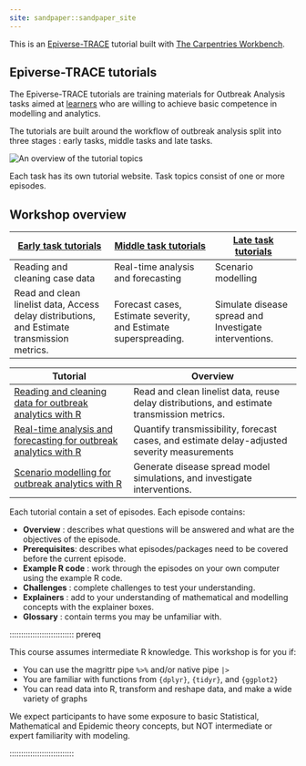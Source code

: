 ```yaml
---
site: sandpaper::sandpaper_site
---
```


This is an [Epiverse-TRACE][epiversetrace] tutorial built with [The Carpentries Workbench][workbench]. 

[epiversetrace]: https://epiverse-trace.github.io/
[workbench]: https://carpentries.github.io/workbench/

## Epiverse-TRACE tutorials

The Epiverse-TRACE tutorials are training materials for Outbreak Analysis tasks aimed at [learners](../profiles.md) who are willing to achieve basic competence in modelling and analytics.

The tutorials are built around the workflow of outbreak analysis split into three stages : early tasks, middle tasks and late tasks.

![An overview of the tutorial topics](https://epiverse-trace.github.io/task_pipeline-minimal.svg)

Each task has its own tutorial website. Task topics consist of one or more episodes.

## Workshop overview

| [Early task tutorials](https://epiverse-trace.github.io/tutorials-early/) | [Middle task tutorials](https://epiverse-trace.github.io/tutorials-middle) | [Late task tutorials](https://epiverse-trace.github.io/tutorials-late/) |
|---|---|---|
| Reading and cleaning case data | Real-time analysis and forecasting | Scenario modelling |
| Read and clean linelist data, Access delay distributions, and Estimate transmission metrics. | Forecast cases, Estimate severity, and Estimate superspreading. | Simulate disease spread and Investigate interventions. |

| Tutorial | Overview                                                                                                                                                         | 
| ---------------------------------------------------------------------------------- | ------------------------------------------------------------------------------------ |
| [Reading and cleaning data for outbreak analytics with R](https://epiverse-trace.github.io/tutorials-early/)       | Read and clean linelist data, reuse delay distributions, and estimate transmission metrics. | 
| [Real-time analysis and forecasting for outbreak analytics with R	](https://epiverse-trace.github.io/tutorials-middle/)       | Quantify transmissibility, forecast cases, and estimate delay-adjusted severity measurements                                                                                                         | 
| [Scenario modelling for outbreak analytics with R](https://epiverse-trace.github.io/tutorials-late/)       | Generate disease spread model simulations, and investigate interventions.                                                                       | 


Each tutorial contain a set of episodes. Each episode contains:

+ **Overview** : describes what questions will be answered and what are the objectives of the episode.
+ **Prerequisites**: describes what episodes/packages need to be covered before the current episode.
+ **Example R code** : work through the episodes on your own computer using the example R code.
+ **Challenges** : complete challenges to test your understanding.
+ **Explainers** : add to your understanding of mathematical and modelling concepts with the explainer boxes.
+ **Glossary** : contain terms you may be unfamiliar with. 


:::::::::::::::::::::::::::: prereq

This course assumes intermediate R knowledge. This workshop is for you if:

- You can use the magrittr pipe `%>%` and/or native pipe `|>`
- You are familiar with functions from `{dplyr}`, `{tidyr}`, and `{ggplot2}`
- You can read data into R, transform and reshape data, and make a wide variety of graphs

We expect participants to have some exposure to basic Statistical, Mathematical and Epidemic theory concepts, but NOT intermediate or expert familiarity with modeling.

::::::::::::::::::::::::::::

